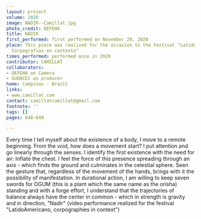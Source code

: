 ```yaml
---
layout: project
volume: 2020
image: NADIR--Camillat.jpg
photo_credit: OEFEHA
title: NADIR
first_performed: first performed on November 29, 2020
place: This piece was realized for the occasion to the Festival "LatidoAmericano-
  Corpografias en contexto"
times_performed: performed once in 2020
contributor: CAMILLAT
collaborators:
- OEFEHA on Camera
- GUDACEI as producer
home: Campinas - Brazil
links:
- www.camillat.com
contact: camillatcamillat@gmail.com
footnote: ''
tags: []
pages: 648-649

---
```


Every time I tell myself about the existence of a body, I move to a remote beginning. From the void, how does a movement start? I put attention and go linearly through the senses. I identify the first existence with the need for air: Inflate the chest. I feel the force of this presence spreading through an axis - which finds the ground and culminates in the celestial sphere. Seen the gesture that, regardless of the movement of the hands, brings with it the possibility of manifestation. In durational action, I am willing to keep seven swords for OGUM (this is a plant which the same name as the orisha) standing and with a forge effort, I understand that the trajectories of balance always have the center in common - which in strength is gravity and in direction, "Nadir" (video performance realized for the festival "LatidoAmericano, corpographies in context")
